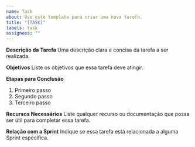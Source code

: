 ```yaml
---
name: Task
about: Use este template para criar uma nova tarefa.
title: "[TASK]"
labels: task
assignees: ""
---
```


**Descrição da Tarefa**
Uma descrição clara e concisa da tarefa a ser realizada.

**Objetivos**
Liste os objetivos que essa tarefa deve atingir.

**Etapas para Conclusão**

1. Primeiro passo
2. Segundo passo
3. Terceiro passo

**Recursos Necessários**
Liste qualquer recurso ou documentação que possa ser útil para completar essa tarefa.

**Relação com a Sprint**
Indique se essa tarefa está relacionada a alguma Sprint específica.
